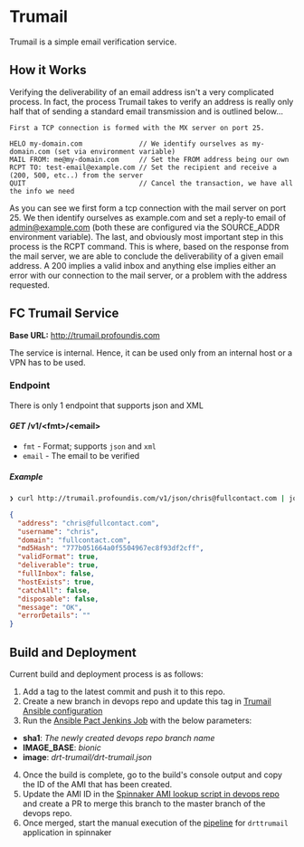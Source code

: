 # Trumail

Trumail is a simple email verification service.

## How it Works

Verifying the deliverability of an email address isn't a very complicated process. In fact, the process Trumail takes to
verify an address is really only half that of sending a standard email transmission and is outlined below...

```
First a TCP connection is formed with the MX server on port 25.

HELO my-domain.com              // We identify ourselves as my-domain.com (set via environment variable)
MAIL FROM: me@my-domain.com     // Set the FROM address being our own
RCPT TO: test-email@example.com // Set the recipient and receive a (200, 500, etc..) from the server
QUIT                            // Cancel the transaction, we have all the info we need
```

As you can see we first form a tcp connection with the mail server on port 25. We then identify ourselves as example.com
and set a reply-to email of admin@example.com (both these are configured via the SOURCE_ADDR environment variable). The
last, and obviously most important step in this process is the RCPT command. This is where, based on the response from
the mail server, we are able to conclude the deliverability of a given email address. A 200 implies a valid inbox and
anything else implies either an error with our connection to the mail server, or a problem with the address requested.

## FC Trumail Service

**Base URL:** http://trumail.profoundis.com

The service is internal. Hence, it can be used only from an internal host or a VPN has to be used.

### Endpoint
There is only 1 endpoint that supports json and XML

#### _GET_ /v1/\<fmt\>/\<email\>
- `fmt` - Format; supports `json` and `xml`
- `email` - The email to be verified

##### Example
```bash
❯ curl http://trumail.profoundis.com/v1/json/chris@fullcontact.com | jq
```
```json
{
  "address": "chris@fullcontact.com",
  "username": "chris",
  "domain": "fullcontact.com",
  "md5Hash": "777b051664a0f5504967ec8f93df2cff",
  "validFormat": true,
  "deliverable": true,
  "fullInbox": false,
  "hostExists": true,
  "catchAll": false,
  "disposable": false,
  "message": "OK",
  "errorDetails": ""
}
```

## Build and Deployment
Current build and deployment process is as follows:
1. Add a tag to the latest commit and push it to this repo.
2. Create a new branch in devops repo and update this tag in [Trumail Ansible configuration](https://github.com/fullcontact/devops/blob/cd11c3711fe84f438e8fa75e29ed1d61d5f39bdb/src/ansible/ansible/roles/drt-trumail/defaults/main.yml#L7)
3. Run the [Ansible Pact Jenkins Job](https://jenkins.eks-cicd.useast1.master.fullcontact.com/job/Ops/job/ansible/job/pact/build) with the below parameters:
  - **sha1**: *The newly created devops repo branch name*
  - **IMAGE_BASE**: *bionic*
  - **image**: *drt-trumail/drt-trumail.json*
4. Once the build is complete, go to the build's console output and copy the ID of the AMI that has been created.
5. Update the AMI ID in the [Spinnaker AMI lookup script in devops repo](https://github.com/fullcontact/devops/blob/cd11c3711fe84f438e8fa75e29ed1d61d5f39bdb/src/spinnaker/scripts/ami_lookup.yaml#L42) and create a PR to merge this branch to the master branch of the devops repo.
6. Once merged, start the manual execution of the [pipeline](https://spinnaker.eks-cicd.useast1.master.fullcontact.com/#/applications/drttrumail/executions) for `drttrumail` application in spinnaker
